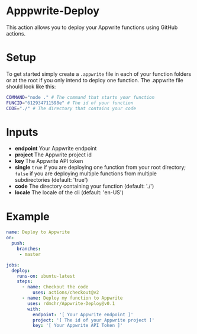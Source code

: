 # Apppwrite-Deploy
This action allows you to deploy your Appwrite functions using GitHub actions.

# Setup
To get started simply create a `.appwrite` file in each of your function folders or at the root if you only intend to deploy one function.
The .appwrite file should look like this:
```bash
COMMAND="node ." # The command that starts your function
FUNCID="612934711598e" # The id of your function
CODE="./" # The directory that contains your code
```

# Inputs

- **endpoint** Your Appwrite endpoint
- **project** The Appwrite project id
- **key** The Appwrite API token
- **single** `true` if you are deploying one function from your root directory; `false` if you are deploying multiple functions from multiple subdirectories (default: 'true')
- **code** The directory containing your function (default: './')
- **locale** The locale of the cli (default: 'en-US')

# Example

```YAML
name: Deploy to Appwrite
on:
  push:
    branches:
     - master

jobs:
  deploy:
    runs-on: ubuntu-latest
    steps:
      - name: Checkout the code
          uses: actions/checkout@v2
      - name: Deploy my function to Appwrite
        uses: rdmchr/Appwrite-Deploy@v0.1
        with:
          endpoint: '[ Your Appwrite endpoint ]'
          project: '[ The id of your Appwrite project ]'
          key: '[ Your Appwrite API Token ]'
```